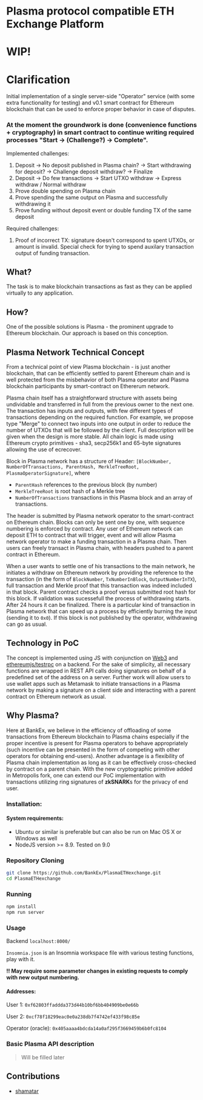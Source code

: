 # Plasma protocol compatible ETH Exchange Platform

# WIP!

# Clarification

Initial implementation of a single server-side "Operator" service (with some extra functionality for testing) and v0.1 smart contract for Ethereum blockchain that can be used to enforce proper behavior in case of disputes.

### At the moment the groundwork is done (convenience functions + cryptography) in smart contract to continue writing required processes "Start -> (Challenge?) -> Complete".

Implemented challenges:

1. Deposit -> No deposit published in Plasma chain? -> Start withdrawing for deposit? -> Challenge deposit withdraw? -> Finalize
2. Deposit -> Do few transactions -> Start UTXO withdraw -> Express withdraw / Normal withdraw 
3. Prove double spending on Plasma chain
4. Prove spending the same output on Plasma and successfully withdrawing it
5. Prove funding without deposit event or double funding TX of the same deposit

Required challenges:
1. Proof of incorrect TX: signature doesn't correspond to spent UTXOs, or amount is invalid. Special check for trying to spend auxilary transaction output of funding transaction.

## What?

The task is to make blockchain transactions as fast as they can be applied virtually to any application.

## How?

One of the possible solutions is Plasma - the prominent upgrade to Ethereum blockchain. Our approach is based on this conception.

## Plasma Network Technical Concept

From a technical point of view Plasma blockchain - is just another blockchain, that can be efficiently settled to parent Ethereum chain and is well protected from the misbehavior of both Plasma operator and Plasma blockchain participants by smart-contract on Ethererum network.

Plasma chain itself has a straightforward structure with assets being undividable and transferred in full from the previous owner to the next one. The transaction has inputs and outputs, with few different types of transactions depending on the required function. For example, we propose type "Merge" to connect two inputs into one output in order to reduce the number of UTXOs that will be followed by the client. Full description will be given when the design is more stable. All chain logic is made using Ethereum crypto primitives - sha3, secp256k1 and 65-byte signatures allowing the use of ecrecover.

Block in Plasma network has a structure of Header: ```[BlockNumber, NumberOfTransactions, ParentHash, MerkleTreeRoot, PlasmaOperatorSignature]```, where 

- `ParentHash` references to the previous block (by number)
- `MerkleTreeRoot` is root hash of a Merkle tree 
- `NumberOfTransactions` transactions in this Plasma block and an array of transactions.

The header is submitted by Plasma network operator to the smart-contract on Ethereum chain. Blocks can only be sent one by one, with sequence numbering is enforced by contract. Any user of Ethereum network can deposit ETH to contract that will trigger, event and will allow Plasma network operator to make a funding transaction in a Plasma chain. Then users can freely transact in Plasma chain, with headers pushed to a parent contract in Ethereum.

When a user wants to settle one of his transactions to the main network, he initiates a withdraw on Ethereum network by providing the reference to the transaction (in the form of `BlockNumber`, `TxNumberInBlock`, `OutputNumberInTX`), full transaction and Merkle proof that this transaction was indeed included in that block. Parent contract checks a proof versus submitted root hash for this block. If validation was sucessefull the process of withdrawing starts. After 24 hours it can be finalized. There is a particular kind of transaction in Plasma network that can speed up a process by efficiently burning the input (sending it to `0x0`). If this block is not published by the operator, withdrawing can go as usual.


## Technology in PoC

The concept is implemented using JS with conjunction on [Web3](https://github.com/ethereum/web3.js/) and [ethereumjs/testrpc](https://github.com/ethereumjs/testrpc) on a backend. For the sake of simplicity, all necessary functions are wrapped in REST API calls doing signatures on behalf of a predefined set of the address on a server. Further work will allow users to use wallet apps such as Metamask to initiate transactions in a Plasma network by making a signature on a client side and interacting with a parent contract on Ethereum network as usual.

## Why Plasma?

Here at BankEx, we believe in the efficiency of offloading of some transactions from Ethereum blockchain to Plasma chains especially if the proper incentive is present for Plasma operators to behave appropriately (such incentive can be presented in the form of competing with other operators for obtaining end-users). Another advantage is a flexibility of Plasma chain implementation as long as it can be effectively cross-checked by contract on a parent chain. With the new cryptographic primitive added in Metropolis fork, one can extend our PoC implementation with transactions utilizing ring signatures of **zkSNARK**s for the privacy of end user.

### Installation:

#### System requirements:

* Ubuntu or similar is preferable but can also be run on Mac OS X or Windows as well
* NodeJS version >= 8.9. Tested on 9.0

### Repository Cloning

```bash
git clone https://github.com/BankEx/PlasmaETHexchange.git
cd PlasmaETHexchange
```

### Running

```bash
npm install
npm run server
```

### Usage

Backend ```localhost:8000/```

`Insomnia.json` is an Insomnia workspace file with various testing functions, play with it.

**!! May require some parameter changes in existing requests to comply with new output numbering.**

#### Addresses:

User 1: `0xf62803ffaddda373d44b10bf6bb404909be0e66b`

User 2: `0xcf78f18299eac0e0a238db7f4742ef433f98c85e`

Operator (oracle): `0x405aaaa4bdcda14a0af295f3669459b6b0fc8104`

### Basic Plasma API description

> Will be filled later

## Contributions

* [shamatar](https://github.com/shamatar)
